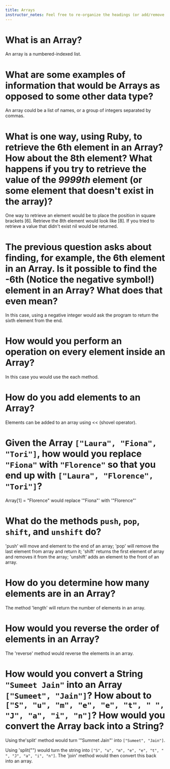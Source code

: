 ```yaml
---
title: Arrays
instructor_notes: Feel free to re-organize the headings (or add/remove headings) below. We included the headings for your benefit, but it's 100% fine if you want to write your responses in some different structure.
---
```


# What is an Array?

An array is a numbered-indexed list.

# What are some examples of information that would be Arrays as opposed to some other data type?

An array could be a list of names, or a group of integers separated by commas.

# What is one way, using Ruby, to retrieve the 6th element in an Array? How about the 8th element? What happens if you try to retrieve the value of the _9999th_ element (or some element that doesn't exist in the array)?

One way to retrieve an element would be to place the position in square brackets [6]. Retrieve the 8th element would look like [8]. If you tried to retrieve a value that didn't exist nil would be returned.

# The previous question asks about finding, for example, the 6th element in an Array. Is it possible to find the **-6th** (Notice the negative symbol!) element in an Array? What does that even mean?

In this case, using a negative integer would ask the program to return the sixth element from the end.

# How would you perform an operation on every element inside an Array?

In this case you would use the each method.

# How do you add elements to an Array?

Elements can be added to an array using << (shovel operator).

# Given the Array `["Laura", "Fiona", "Tori"]`, how would you replace `"Fiona"` with `"Florence"` so that you end up with `["Laura", "Florence", "Tori"]`?

Array[1] = "Florence" would replace '"Fiona"' with '"Florence"'

# What do the methods `push`, `pop`, `shift`, and `unshift` do?

'push' will move and element to the end of an array; 'pop' will remove the last element from array and return it; 'shift' returns the first element of array and removes it from the array; 'unshift' adds an element to the front of an array.

# How do you determine how many elements are in an Array?

The method 'length' will return the number of elements in an array.

# How would you reverse the order of elements in an Array?

The 'reverse' method would reverse the elements in an array.

# How would you convert a String `"Sumeet Jain"` into an Array `["Sumeet", "Jain"]`? How about to `["S", "u", "m", "e", "e", "t", " ", "J", "a", "i", "n"]`? How would you convert the Array back into a String?

Using the'split' method would turn '"Summet Jain"' into `["Sumeet", "Jain"]`. 

Using 'split("") would turn the string into `["S", "u", "m", "e", "e", "t", " ", "J", "a", "i", "n"]`. The 'join' method would then convert this back into an array.